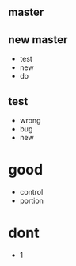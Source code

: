 ## master
## new master
- test
- new
- do
## test
- wrong 
- bug
- new

# good
- control
- portion

# dont
- 1
